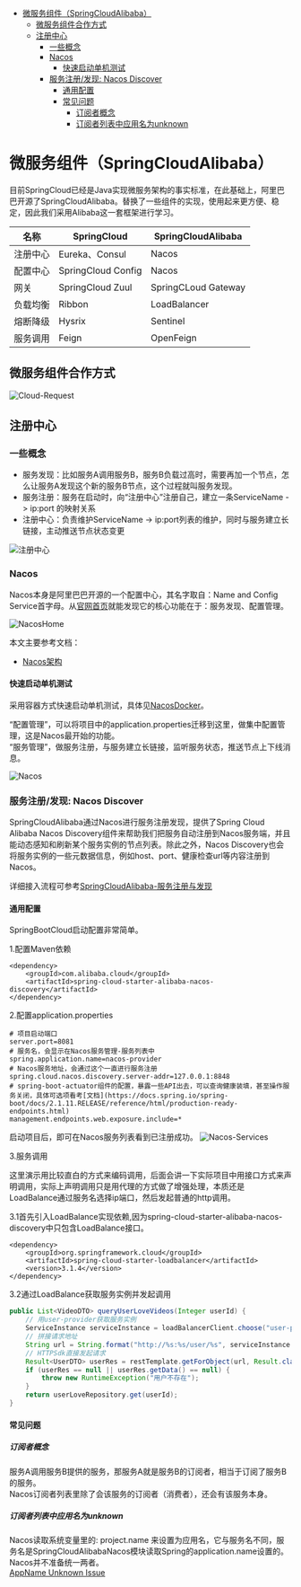 - [微服务组件（SpringCloudAlibaba）](#微服务组件springcloudalibaba)
  - [微服务组件合作方式](#微服务组件合作方式)
  - [注册中心](#注册中心)
    - [一些概念](#一些概念)
    - [Nacos](#nacos)
      - [快速启动单机测试](#快速启动单机测试)
    - [服务注册/发现: Nacos Discover](#服务注册发现-nacos-discover)
      - [通用配置](#通用配置)
      - [常见问题](#常见问题)
        - [订阅者概念](#订阅者概念)
        - [订阅者列表中应用名为unknown](#订阅者列表中应用名为unknown)
# 微服务组件（SpringCloudAlibaba）
目前SpringCloud已经是Java实现微服务架构的事实标准，在此基础上，阿里巴巴开源了SpringCloudAlibaba。替换了一些组件的实现，使用起来更方便、稳定，因此我们采用Alibaba这一套框架进行学习。

|名称|SpringCloud|SpringCloudAlibaba|
|--|--|--|
|注册中心|Eureka、Consul|Nacos|
|配置中心|SpringCloud Config|Nacos|
|网关|SpringCloud Zuul|SpringCLoud Gateway|
|负载均衡|Ribbon|LoadBalancer|
|熔断降级|Hysrix|Sentinel|
|服务调用|Feign|OpenFeign|

## 微服务组件合作方式
![Cloud-Request](./static/Cloud-RequestMap.png)
## 注册中心
### 一些概念
- 服务发现：比如服务A调用服务B，服务B负载过高时，需要再加一个节点，怎么让服务A发现这个新的服务B节点，这个过程就叫服务发现。  
- 服务注册：服务在启动时，向“注册中心”注册自己，建立一条ServiceName -> ip:port 的映射关系
- 注册中心：负责维护ServiceName -> ip:port列表的维护，同时与服务建立长链接，主动推送节点状态变更

![注册中心](./static/Cloud-RegisterCenter.png)

### Nacos
Nacos本身是阿里巴巴开源的一个配置中心，其名字取自：Name and Config Service首字母。从[官网首页](https://nacos.io/zh-cn/index.html)就能发现它的核心功能在于：服务发现、配置管理。  

![NacosHome](./static/Nacos-Home.png)

本文主要参考文档：
- [Nacos架构](https://nacos.io/zh-cn/docs/architecture.html)  

#### 快速启动单机测试
采用容器方式快速启动单机测试，具体见[NacosDocker](https://nacos.io/zh-cn/docs/quick-start-docker.html)。  

“配置管理”，可以将项目中的application.properties迁移到这里，做集中配置管理，这是Nacos最开始的功能。  
“服务管理”，做服务注册，与服务建立长链接，监听服务状态，推送节点上下线消息。

![Nacos](./static/Nacos-Preview1.png)

### 服务注册/发现: Nacos Discover
SpringCloudAlibaba通过Nacos进行服务注册发现，提供了Spring Cloud Alibaba Nacos Discovery组件来帮助我们把服务自动注册到Nacos服务端，并且能动态感知和刷新某个服务实例的节点列表。除此之外，Nacos Discovery也会将服务实例的一些元数据信息，例如host、port、健康检查url等内容注册到Nacos。  

详细接入流程可参考[SpringCloudAlibaba-服务注册与发现](https://spring-cloud-alibaba-group.github.io/github-pages/2021/zh-cn/index.html#_spring_cloud_alibaba_nacos_discovery)

#### 通用配置
SpringBootCloud启动配置非常简单。  

1.配置Maven依赖
```maven
<dependency>
    <groupId>com.alibaba.cloud</groupId>
    <artifactId>spring-cloud-starter-alibaba-nacos-discovery</artifactId>
</dependency>
```

2.配置application.properties
```application.properties
# 项目启动端口
server.port=8081
# 服务名，会显示在Nacos服务管理-服务列表中
spring.application.name=nacos-provider
# Nacos服务地址，会通过这个一直进行服务注册
spring.cloud.nacos.discovery.server-addr=127.0.0.1:8848
# spring-boot-actuator组件的配置，暴露一些API出去，可以查询健康装填，甚至操作服务关闭，具体可选项看考[文档](https://docs.spring.io/spring-boot/docs/2.1.11.RELEASE/reference/html/production-ready-endpoints.html)
management.endpoints.web.exposure.include=*
```

启动项目后，即可在Nacos服务列表看到已注册成功。
![Nacos-Services](./static/Nacos-Service.jpg)

3.服务调用  

这里演示用比较直白的方式来编码调用，后面会讲一下实际项目中用接口方式来声明调用，实际上声明调用只是用代理的方式做了增强处理，本质还是LoadBalance通过服务名选择ip端口，然后发起普通的http调用。  

3.1首先引入LoadBalance实现依赖,因为spring-cloud-starter-alibaba-nacos-discovery中只包含LoadBalance接口。
```maven
<dependency>
    <groupId>org.springframework.cloud</groupId>
    <artifactId>spring-cloud-starter-loadbalancer</artifactId>
    <version>3.1.4</version>
</dependency>
```

3.2通过LoadBalance获取服务实例并发起调用
```java
public List<VideoDTO> queryUserLoveVideos(Integer userId) {
    // 用user-provider获取服务实例
    ServiceInstance serviceInstance = loadBalancerClient.choose("user-provider");
    // 拼接请求地址
    String url = String.format("http://%s:%s/user/%s", serviceInstance.getHost(), serviceInstance.getPort(), userId);
    // HTTPSdk直接发起请求
    Result<UserDTO> userRes = restTemplate.getForObject(url, Result.class);
    if (userRes == null || userRes.getData() == null) {
        throw new RuntimeException("用户不存在");
    }
    return userLoveRepository.get(userId);
}
```

#### 常见问题
##### 订阅者概念
服务A调用服务B提供的服务，那服务A就是服务B的订阅者，相当于订阅了服务B的服务。  
Nacos订阅者列表里除了会该服务的订阅者（消费者），还会有该服务本身。  
##### 订阅者列表中应用名为unknown
Nacos读取系统变量里的: project.name 来设置为应用名，它与服务名不同，服务名是SpringCloudAlibabaNacos模块读取Spring的application.name设置的。Nacos并不准备统一两者。  
[AppName Unknown Issue](https://github.com/alibaba/nacos/issues/8553)
